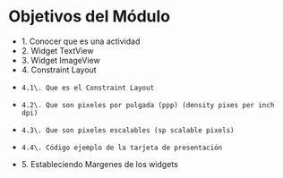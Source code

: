# Objetivos del Módulo

* 1\. Conocer que es una actividad
* 2\. Widget TextView
* 3\. Widget ImageView
* 4\. Constraint Layout
*     4.1\. Que es el Constraint Layout
*     4.2\. Que son pixeles por pulgada (ppp) (density pixes per inch dpi)
*     4.3\. Que son pixeles escalables (sp scalable pixels)
*     4.4\. Código ejemplo de la tarjeta de presentación
* 5\. Estableciendo Margenes de los widgets
